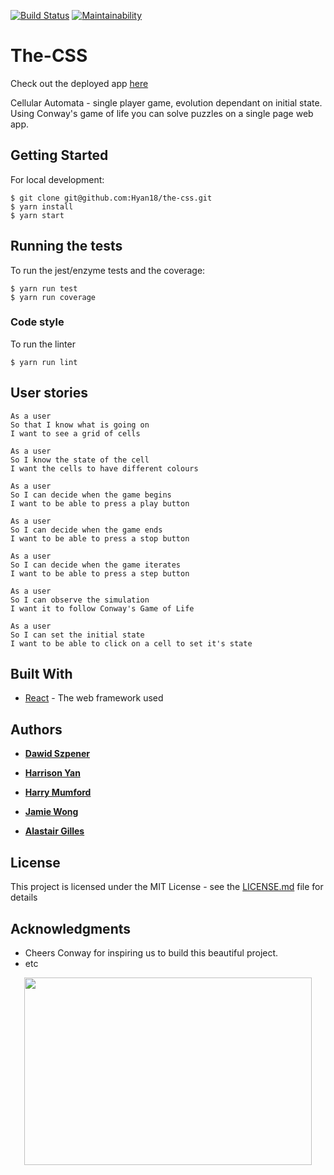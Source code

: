 [![Build Status](https://travis-ci.org/Hyan18/the-css.svg?branch=master)](https://travis-ci.org/Hyan18/the-css)
[![Maintainability](https://api.codeclimate.com/v1/badges/a82bed84d0c95cae9565/maintainability)](https://codeclimate.com/github/Hyan18/the-css/maintainability)

# The-CSS

Check out the deployed app [here](https://the-css.herokuapp.com/)

Cellular Automata - single player game, evolution dependant on initial state. Using Conway's game of life you can solve puzzles on a single page web app.

## Getting Started

For local development:

```
$ git clone git@github.com:Hyan18/the-css.git
$ yarn install
$ yarn start
```

## Running the tests

To run the jest/enzyme tests and the coverage:

```
$ yarn run test
$ yarn run coverage
```

### Code style

To run the linter

```
$ yarn run lint
```

## User stories

```
As a user
So that I know what is going on
I want to see a grid of cells

As a user
So I know the state of the cell
I want the cells to have different colours

As a user
So I can decide when the game begins
I want to be able to press a play button

As a user
So I can decide when the game ends
I want to be able to press a stop button

As a user
So I can decide when the game iterates
I want to be able to press a step button

As a user
So I can observe the simulation
I want it to follow Conway's Game of Life

As a user
So I can set the initial state
I want to be able to click on a cell to set it's state
```

## Built With

* [React](https://reactjs.org/) - The web framework used

## Authors

* **[Dawid Szpener](https://github.com/DawidSzpener)**


* **[Harrison Yan](https://github.com/Hyan18)**


* **[Harry Mumford](https://github.com/HarryMumford)**


* **[Jamie Wong](https://github.com/Jamie95187)**


* **[Alastair Gilles](https://github.com/ffgi-es)**

## License

This project is licensed under the MIT License - see the [LICENSE.md](LICENSE.md) file for details

## Acknowledgments

* Cheers Conway for inspiring us to build this beautiful project.
* etc

<p align="center">
  <img width="460" height="300" src="https://i.imgur.com/145qmP7.png">
</p>
